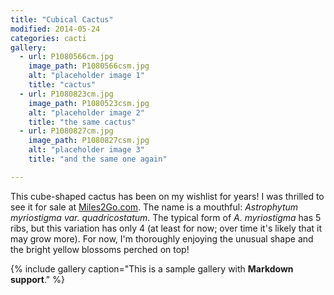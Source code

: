 ```yaml
---
title: "Cubical Cactus"
modified: 2014-05-24
categories: cacti
gallery:
  - url: P1080566cm.jpg
    image_path: P1080566csm.jpg
    alt: "placeholder image 1"
    title: "cactus"
  - url: P1080823cm.jpg
    image_path: P1080523csm.jpg
    alt: "placeholder image 2"
    title: "the same cactus"
  - url: P1080827cm.jpg
    image_path: P1080827csm.jpg
    alt: "placeholder image 3"
    title: "and the same one again"

---
```


This cube-shaped cactus has been on my wishlist for years!  I was thrilled to see it for sale at [Miles2Go.com](http://miles2go.com/). The name is a mouthful: *Astrophytum myriostigma var. quadricostatum*. The typical form of *A. myriostigma* has 5 ribs, but this variation has only 4 (at least for now; over time it's likely that it may grow more). For now, I'm thoroughly enjoying the unusual shape and the bright yellow blossoms perched on top!

{% include gallery caption="This is a sample gallery with **Markdown support**." %}
